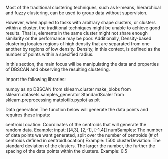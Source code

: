 Most of the traditional clustering techniques, such as k-means, hierarchical and fuzzy clustering, can be used to group data without supervision.

However, when applied to tasks with arbitrary shape clusters, or clusters within a cluster, the traditional techniques might be unable to achieve good results. That is, elements in the same cluster might not share enough similarity or the performance may be poor. Additionally, Density-based clustering locates regions of high density that are separated from one another by regions of low density. Density, in this context, is defined as the number of points within a specified radius.

In this section, the main focus will be manipulating the data and properties of DBSCAN and observing the resulting clustering.



Import the following libraries:

numpy as np
DBSCAN from sklearn.cluster
make_blobs from sklearn.datasets.samples_generator
StandardScaler from sklearn.preprocessing
matplotlib.pyplot as plt


Data generation
The function below will generate the data points and requires these inputs:

centroidLocation: Coordinates of the centroids that will generate the random data.
Example: input: [[4,3], [2,-1], [-1,4]]
numSamples: The number of data points we want generated, split over the number of centroids (# of centroids defined in centroidLocation)
Example: 1500
clusterDeviation: The standard deviation of the clusters. The larger the number, the further the spacing of the data points within the clusters.
Example: 0.5
